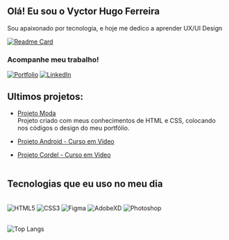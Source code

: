 
## Olá! Eu sou o Vyctor Hugo Ferreira
Sou apaixonado por tecnologia, e hoje me dedico a aprender UX/UI Design

[![Readme Card](https://github-readme-stats.vercel.app/api/pin/?username=VyctorFerreira&repo=projeto-android)](https://github.com/VyctorFerreira/projeto-android)

### Acompanhe meu trabalho!

[![Portfolio](https://img.shields.io/badge/-Behance-blue?style=for-the-badge&logo=behance&logoColor=white)](https://www.behance.net/vyctorferreira)
[![LinkedIn](https://img.shields.io/badge/LinkedIn-0077B5?style=for-the-badge&logo=linkedin&logoColor=white)](https://www.linkedin.com/in/vyctorhugoferreira/)


## Ultimos projetos:

- [Projeto Moda](https://vyctorferreira.github.io/projeto-moda/) <br>
    Projeto criado com meus conhecimentos de HTML e CSS, colocando nos códigos o design do meu portfólio.

- [Projeto Android - Curso em Video](https://vyctorferreira.github.io/projeto-android/) <br>
- [Projeto Cordel - Curso em Video](https://vyctorferreira.github.io/projeto-cordel/) <br> <br>

## Tecnologias que eu uso no meu dia

<div style="display: inline_block"><br>
    <img alt="HTML5" src="https://img.shields.io/badge/HTML5-E34F26?style=for-the-badge&logo=html5&logoColor=white">
    <img alt="CSS3" src="https://img.shields.io/badge/CSS3-1572B6?style=for-the-badge&logo=css3&logoColor=white">
    <img alt="Figma" src="https://img.shields.io/badge/Figma-F24E1E?style=for-the-badge&logo=figma&logoColor=white">
    <img alt="AdobeXD" src="https://img.shields.io/badge/Adobe%20XD-470137?style=for-the-badge&logo=Adobe%20XD&logoColor=#FF61F6">
    <img alt="Photoshop" src="https://img.shields.io/badge/Adobe%20Photoshop-31A8FF?style=for-the-badge&logo=Adobe%20Photoshop&logoColor=black">
</div> <br>

![Top Langs](https://github-readme-stats.vercel.app/api/top-langs/?username=VyctorFerreira&layout=compact)
